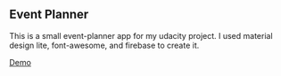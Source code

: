 ## Event Planner

This is a small event-planner app for my udacity project.  I used material design lite, font-awesome, and firebase to create it.

[Demo](https://swanky-event-planner.firebaseapp.com/)